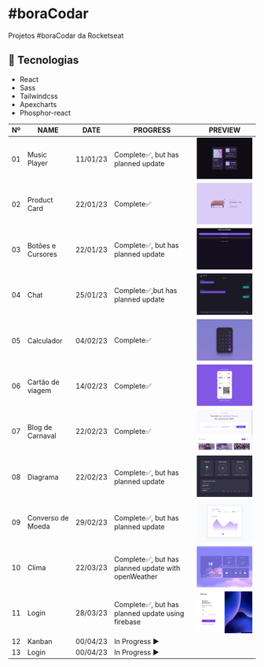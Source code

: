 # #boraCodar

Projetos #boraCodar da Rocketseat


## 🚀 Tecnologias

- React
- Sass
- Tailwindcss
- Apexcharts
- Phosphor-react


|Nº|NAME|DATE|PROGRESS|PREVIEW|
| ----- | ----- | -----| ----- | ----- |
|01|Music Player|11/01/23|Complete✅, but has planned update|<img width="300px" src="./public/img/Thumbnail1.png" />|
|02|Product Card|22/01/23|Complete✅|<img width="300px" src="./public/img/Thumbnail2.png" />|
|03|Botões e Cursores|22/01/23|Complete✅, but has planned update |<img width="300px" src="./public/img/Thumbnail3.png" />|
|04|Chat|25/01/23|Complete✅,but has planned update|<img width="300px" src="./public/img/Thumbnail4.png" />|
|05|Calculador|04/02/23|Complete✅|<img width="300px" src="./public/img/Thumbnail5.png" />|
|06|Cartão de viagem|14/02/23|Complete✅|<img width="300px" src="./public/img/Thumbnail6.png" />|
|07|Blog de Carnaval|22/02/23|Complete✅|<img width="300px" src="./public/img/Thumbnail7.png" />|
|08|Diagrama|22/02/23|Complete✅, but has planned update|<img width="300px" src="./public/img/Thumbnail8.png" />|
|09|Converso de Moeda|29/02/23|Complete✅, but has planned update|<img width="300px" src="./public/img/Thumbnail9.png" />|
|10|Clima|22/03/23|Complete✅, but has planned update with openWeather|<img width="300px" src="./public/img/Thumbnail10.png" />|
|11|Login|28/03/23|Complete✅, but has planned update using firebase|<img width="300px" src="./public/img/Thumbnail11.png" />|
|12|Kanban|00/04/23|In Progress ▶||
|13|Login|00/04/23|In Progress ▶||

